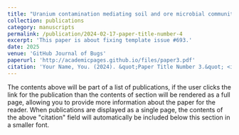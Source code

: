 ```yaml
---
title: "Uranium contamination mediating soil and ore microbial community assembly at four mining sites, South China"
collection: publications
category: manuscripts
permalink: /publication/2024-02-17-paper-title-number-4
excerpt: 'This paper is about fixing template issue #693.'
date: 2025
venue: 'GitHub Journal of Bugs'
paperurl: 'http://academicpages.github.io/files/paper3.pdf'
citation: 'Your Name, You. (2024). &quot;Paper Title Number 3.&quot; <i>GitHub Journal of Bugs</i>. 1(3).'
---
```


The contents above will be part of a list of publications, if the user clicks the link for the publication than the contents of section will be rendered as a full page, allowing you to provide more information about the paper for the reader. When publications are displayed as a single page, the contents of the above "citation" field will automatically be included below this section in a smaller font.

